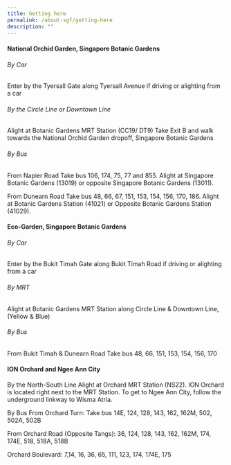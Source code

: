 ```yaml
---
title: Getting here
permalink: /about-sgf/getting-here
description: ""
---
```

#### National Orchid Garden,  Singapore Botanic Gardens

###### By Car
Enter by the Tyersall Gate along Tyersall Avenue if driving or alighting from a car

###### By the Circle Line or Downtown Line
Alight at Botanic Gardens MRT Station (CC19/ DT9)
Take Exit B and walk towards the National Orchid Garden dropoff, Singapore Botanic Gardens

###### By Bus
From Napier Road
Take bus 106, 174, 75, 77 and 855. Alight at Singapore Botanic Gardens (13019) or opposite Singapore Botanic Gardens (13011).

From Dunearn Road
Take bus 48, 66, 67, 151, 153, 154, 156, 170, 186. Alight at Botanic Gardens Station (41021) or Opposite Botanic Gardens Station (41029).

#### Eco-Garden,  Singapore Botanic Gardens

###### By Car
Enter by the Bukit Timah Gate along Bukit Timah Road if driving or alighting from a car

###### By MRT
Alight at Botanic Gardens MRT Station along Circle Line & Downtown Line, (Yellow & Blue)

###### By Bus
From Bukit Timah & Dunearn Road
Take bus 48, 66, 151, 153, 154, 156, 170

#### ION Orchard and Ngee Ann City 

By the North-South Line
Alight at Orchard MRT Station (NS22). ION Orchard is located right next to the MRT Station. To get to Ngee Ann City, follow the underground linkway to Wisma Atria.

By Bus
From Orchard Turn: 
Take bus 14E, 124, 128, 143, 162, 162M, 502, 502A, 502B

From Orchard Road (Opposite Tangs):
36, 124, 128, 143, 162, 162M, 174, 174E, 518, 518A, 518B

Orchard Boulevard: 
7,14, 16, 36, 65, 111, 123, 174, 174E, 175